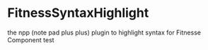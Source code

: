 # FitnessSyntaxHighlight
the npp (note pad plus plus) plugin to highlight syntax for Fitnesse Component test
